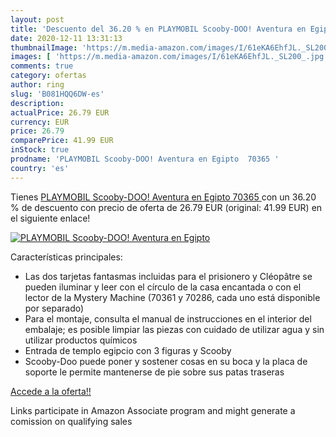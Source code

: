 ```yaml
---
layout: post
title: 'Descuento del 36.20 % en PLAYMOBIL Scooby-DOO! Aventura en Egipto'
date: 2020-12-11 13:31:13
thumbnailImage: 'https://m.media-amazon.com/images/I/61eKA6EhfJL._SL200_.jpg'
images: [ 'https://m.media-amazon.com/images/I/61eKA6EhfJL._SL200_.jpg' ]
comments: true
category: ofertas
author: ring
slug: 'B081HQQ6DW-es'
description:
actualPrice: 26.79 EUR
currency: EUR
price: 26.79
comparePrice: 41.99 EUR
inStock: true
prodname: 'PLAYMOBIL Scooby-DOO! Aventura en Egipto  70365 '
country: 'es'
---
```


Tienes [PLAYMOBIL Scooby-DOO! Aventura en Egipto  70365 ](https://www.amazon.es/dp/B081HQQ6DW/?tag=tolees-21) con un 36.20 % de descuento con precio de oferta de 26.79 EUR (original: 41.99 EUR) en el siguiente enlace!

[![PLAYMOBIL Scooby-DOO! Aventura en Egipto](https://m.media-amazon.com/images/I/61eKA6EhfJL._SL200_.jpg)](https://www.amazon.es/dp/B081HQQ6DW/?tag=tolees-21)

Características principales:

- Las dos tarjetas fantasmas incluidas para el prisionero y Cléopâtre se pueden iluminar y leer con el círculo de la casa encantada o con el lector de la Mystery Machine (70361 y 70286, cada uno está disponible por separado)
- Para el montaje, consulta el manual de instrucciones en el interior del embalaje; es posible limpiar las piezas con cuidado de utilizar agua y sin utilizar productos químicos
- Entrada de templo egipcio con 3 figuras y Scooby
- Scooby-Doo puede poner y sostener cosas en su boca y la placa de soporte le permite mantenerse de pie sobre sus patas traseras

[Accede a la oferta!!](https://www.amazon.es/dp/B081HQQ6DW/?tag=tolees-21)

Links participate in Amazon Associate program and might generate a comission on qualifying sales



